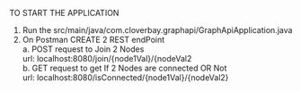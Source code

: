 TO START THE APPLICATION
1. Run the src/main/java/com.cloverbay.graphapi/GraphApiApplication.java
2. On Postman CREATE 2 REST endPoint \
   a. POST request to Join 2 Nodes  \
       url: localhost:8080/join/{node1Val}/{nodeVal2 \
   b. GET request to get If 2 Nodes are connected OR Not \
       url: localhost:8080/isConnected/{node1Val}/{nodeVal2}